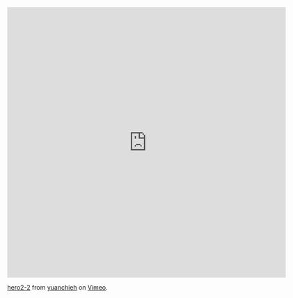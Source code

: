 <iframe src="https://player.vimeo.com/video/187098913" width="640" height="623" frameborder="0" webkitallowfullscreen mozallowfullscreen allowfullscreen></iframe>
<p><a href="https://vimeo.com/187098913">hero2-2</a> from <a href="https://vimeo.com/user57676411">yuanchieh</a> on <a href="https://vimeo.com">Vimeo</a>.</p>
